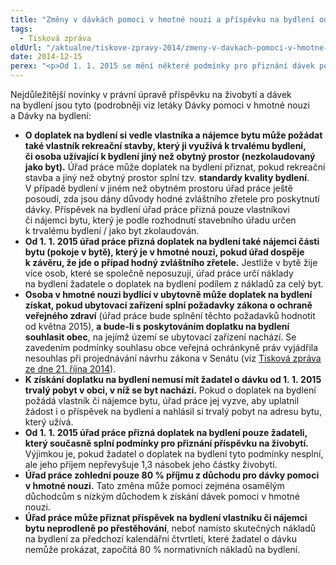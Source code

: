 ```yaml
---
title: "Změny v dávkách pomoci v hmotné nouzi a příspěvku na bydlení od 1. 1. 2015"
tags:
  - Tisková zpráva
oldUrl: "/aktualne/tiskove-zpravy-2014/zmeny-v-davkach-pomoci-v-hmotne-nouzi-a-prispevku-na-bydleni-od-1-1-2015"
date: 2014-12-15
perex: "<p>Od 1. 1. 2015 se mění některé podmínky pro přiznání dávek pomoci v hmotné nouzi a příspěvku na bydlení a pro určování jejich výše. Veřejná ochránkyně práv uplatňovala připomínky k těmto změnám, které navazovaly na dlouhodobou snahu ochránce umožnit přiznání nárokových dávek na bydlení i k jiným nemovitostem než bytům (rekreační objekt, část bytu), pokud umožňují lidsky důstojné bydlení. V průběhu legislativního procesu byly některé z těchto připomínek do návrhu zákona zapracovány. </p>"
---
```


<!-- imported from the old website -->

<p>Nejdůležitější novinky v právní úpravě příspěvku na živobytí a dávek na bydlení jsou tyto (podrobněji viz letáky Dávky pomoci v hmotné nouzi a Dávky na bydlení:</p><ul><li><strong>O doplatek na bydlení si vedle vlastníka a nájemce bytu může požádat také vlastník rekreační stavby, který ji využívá k trvalému bydlení, či osoba užívající k bydlení jiný než obytný prostor (nezkolaudovaný jako byt).</strong> Úřad práce může doplatek na bydlení přiznat, pokud rekreační stavba a jiný než obytný prostor splní tzv. <strong>standardy kvality bydlení</strong>. V případě bydlení v jiném než obytném prostoru úřad práce ještě posoudí, zda jsou dány důvody hodné zvláštního zřetele pro poskytnutí dávky. Příspěvek na bydlení úřad práce přizná pouze vlastníkovi či nájemci bytu, který je podle rozhodnutí stavebního úřadu určen k trvalému bydlení / jako byt zkolaudován.</li><li><strong>Od 1. 1. 2015 úřad práce přizná doplatek na bydlení také nájemci části bytu (pokoje v bytě), který je v hmotné nouzi, pokud úřad dospěje k závěru, že jde o případ hodný zvláštního zřetele.</strong> Jestliže v bytě žije více osob, které se společně neposuzují, úřad práce určí náklady na bydlení žadatele o doplatek na bydlení podílem z nákladů za celý byt. </li><li><strong>Osoba v hmotné nouzi bydlící v ubytovně může doplatek na bydlení získat, pokud ubytovací zařízení splní požadavky zákona o ochraně veřejného zdraví</strong> (úřad práce bude splnění těchto požadavků hodnotit od května 2015), <strong>a bude-li s poskytováním doplatku na bydlení souhlasit obec</strong>, na jejímž území se ubytovací zařízení nachází. Se zavedením podmínky souhlasu obce veřejná ochránkyně práv vyjádřila nesouhlas při projednávání návrhu zákona v Senátu (viz <a href="http://www.ochrance.cz/tiskove-zpravy/tiskove-zpravy-2014/navrhovana-pomoc-obcim-zbavit-se-ubytoven-povede-k-bezdomovectvi/" target="_blank">Tisková zpráva ze dne 21. října 2014</a>). </li><li><strong>K získání doplatku na bydlení nemusí mít žadatel o dávku od 1. 1. 2015 trvalý pobyt v obci, v níž se byt nachází.</strong> Pokud o doplatek na bydlení požádá vlastník či nájemce bytu, úřad práce jej vyzve, aby uplatnil žádost i o příspěvek na bydlení a nahlásil si trvalý pobyt na adresu bytu, který užívá.   </li><li><strong>Od 1. 1. 2015 úřad práce přizná doplatek na bydlení pouze žadateli, který současně splní podmínky pro přiznání příspěvku na živobytí.</strong> Výjimkou je, pokud žadatel o doplatek na bydlení tyto podmínky nesplní, ale jeho příjem nepřevyšuje 1,3 násobek jeho částky živobytí. </li><li><strong>Úřad práce zohlední pouze 80 % příjmu z důchodu pro dávky pomoci v hmotné nouzi.</strong> Tato změna může pomoci zejména osamělým důchodcům s nízkým důchodem k získání dávek pomoci v hmotné nouzi.      </li><li><strong>Úřad práce může přiznat příspěvek na bydlení vlastníku či nájemci bytu neprodleně po přestěhování</strong>, neboť namísto skutečných nákladů na bydlení za předchozí kalendářní čtvrtletí, které žadatel o dávku nemůže prokázat, započítá 80 % normativních nákladů na bydlení.</li></ul><p> </p>
